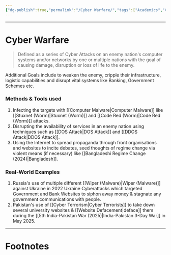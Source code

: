 ```yaml
---
{"dg-publish":true,"permalink":"/Cyber Warfare/","tags":["Academics","CyberSec","Military","politics"]}
---
```



---
# Cyber Warfare
> Defined as a series of Cyber Attacks on an enemy nation's computer systems and/or networks by one or multiple nations with the goal of causing damage, disruption or loss of life to the enemy. 

Additional Goals include to weaken the enemy, cripple their infrastructure, logistic capabilities and disrupt vital systems like Banking, Government Schemes etc.

### Methods & Tools used
1. Infecting the targets with [[Computer Malware\|Computer Malware]] like [[Stuxnet (Worm)\|Stuxnet (Worm)]] and [[Code Red (Worm)\|Code Red (Worm)]] attacks.
2. Disrupting the availability of services in an enemy nation using techniques such as [[DOS Attack\|DOS Attack]] and [[DDOS Attack\|DDOS Attack]].
3. Using the Internet to spread propaganda through front organisations and websites to incite debates, seed thoughts of regime change via violent means (if necessary) like [[Bangladeshi Regime Change (2024)\|Bangladesh]].

### Real-World Examples
1. Russia's use of multiple different [[Wiper (Malware)\|Wiper (Malware)]] against Ukraine in 2022 Ukraine Cyberattacks which targeted Government and Bank Websites to siphon away money & stagnate any government communications with people.
2. Pakistan's use of [[Cyber Terrorism\|Cyber Terrorists]] to take down several university websites & [[Website Defacement\|deface]] them during the [[5th India-Pakistan War (2025)\|India-Pakistan 3-Day War]] in May 2025.

---
# Footnotes